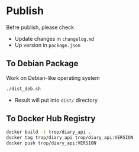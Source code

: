 # Publish

Befre publish, please check

* Update changes in `changelog.md`
* Up version in `package.json`

## To Debian Package

Work on Debian-like operating system

```bash
./dist_deb.sh
```

* Result will put into `dist/` directory

## To Docker Hub Registry

```bash
docker build -t trop/diary_api .
docker tag trop/diary_api trop/diary_api:VERSION
docker push trop/diary_api:VERSION
```
